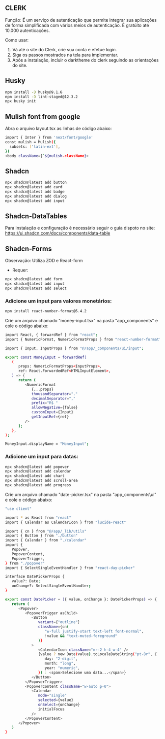## CLERK

Função: É um serviço de autenticação que permite integrar sua aplicações de forma simplificada com vários meios de autenticação. É gratúito até 10.000 autenticações.

Como usar:

1. Vá até o site do Clerk, crie sua conta e efetue login.
2. Siga os passos mostrados na tela para implementar.
3. Após a instalação, incluir o darktheme do clerk seguindo as orientações do site.

## Husky

```bash
npm install -D husky@9.1.6
npm install -D lint-staged@12.3.2
npx husky init
```

## Mulish font from google

Abra o arquivo layout.tsx as linhas de código abaixo:

```bash
import { Inter } from 'next/font/google'
const mulish = Mulish({
  subsets: ['latin-ext'],
})
<body className={`${mulish.className}>
```

## Shadcn

```bash
npx shadcn@latest add button
npx shadcn@latest add card
npx shadcn@latest add badge
npx shadcn@latest add dialog
npx shadcn@latest add input
```

## Shadcn-DataTables

Para instalação e configuração é necessário seguir o guia dispoto no site: https://ui.shadcn.com/docs/components/data-table

## Shadcn-Forms

Observação: Utiliza ZOD e React-form

- Requer:

```bash
npx shadcn@latest add form
npx shadcn@latest add input
npx shadcn@latest add select
```

### Adicione um input para valores monetários:

```bash
npm install react-number-format@5.4.2
```

Crie um arquivo chamado "money-input.tsx" na pasta "app_components" e cole o código abaixo:

```bash
import React, { forwardRef } from "react";
import { NumericFormat, NumericFormatProps } from "react-number-format";

import { Input, InputProps } from "@/app/_components/ui/input";

export const MoneyInput = forwardRef(
   (
      props: NumericFormatProps<InputProps>,
      ref: React.ForwardedRef<HTMLInputElement>,
   ) => {
      return (
         <NumericFormat
            {...props}
            thousandSeparator="."
            decimalSeparator=","
            prefix="R$ "
            allowNegative={false}
            customInput={Input}
            getInputRef={ref}
         />
      );
   },
);

MoneyInput.displayName = "MoneyInput";
```

### Adicione um input para datas:

```bash
npx shadcn@latest add popover
npx shadcn@latest add calendar
npx shadcn@latest add chart
npx shadcn@latest add scroll-area
npx shadcn@latest add progress
```

Crie um arquivo chamado "date-picker.tsx" na pasta "app_components\ui" e cole o código abaixo:

```bash
"use client"

import * as React from "react"
import { Calendar as CalendarIcon } from "lucide-react"

import { cn } from "@/app/_lib/utils"
import { Button } from "./button"
import { Calendar } from "./calendar"
import {
   Popover,
   PopoverContent,
   PopoverTrigger,
} from "./popover"
import { SelectSingleEventHandler } from "react-day-picker"

interface DatePickerProps {
   value?: Date;
   onChange?: SelectSingleEventHandler;
}

export const DatePicker = ({ value, onChange }: DatePickerProps) => {
   return (
      <Popover>
         <PopoverTrigger asChild>
            <Button
               variant={"outline"}
               className={cn(
                  "w-full justify-start text-left font-normal",
                  !value && "text-muted-foreground"
               )}
            >
               <CalendarIcon className="mr-2 h-4 w-4" />
               {value ? new Date(value).toLocaleDateString("pt-Br", {
                  day: "2-digit",
                  month: "long",
                  year: "numeric",
               }) : <span>Selecione uma data...</span>}
            </Button>
         </PopoverTrigger>
         <PopoverContent className="w-auto p-0">
            <Calendar
               mode="single"
               selected={value}
               onSelect={onChange}
               initialFocus
            />
         </PopoverContent>
      </Popover>
   )
}
```
